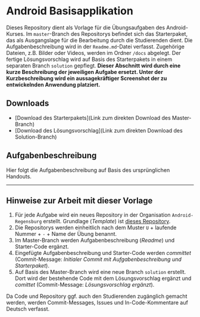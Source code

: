 # Android Basisapplikation

Dieses Repository dient als Vorlage für die Übungsaufgaben des Android-Kurses. Im `master`-Branch des
Repositorys befindet sich das Starterpaket, das als Ausgangslage für die Bearbeitung durch die Studierenden
dient. Die Aufgabenbeschreibung wird in der `Readme.md`-Datei verfasst. Zugehörige Dateien, z.B. Bilder
oder Videos, werden im Ordner `/docs` abgelegt. Der fertige Lösungsvorschlag wird auf Basis des Starterpakets
in einem separaten Branch `solution` gepflegt. **Dieser Abschnitt wird durch eine kurze Beschreibung der
jeweiligen Aufgabe ersetzt. Unter der Kurzbeschreibung wird ein aussagekräftiger Screenshot der zu
entwickelnden Anwendung platziert.**

## Downloads

- [Download des Starterpakets](Link zum direkten Download des Master-Branch)
- [Download des Lösungsvorschlag](Link zum direkten Download des Solution-Branch)

## Aufgabenbeschreibung

Hier folgt die Aufgabenbeschreibung auf Basis des ursprünglichen Handouts.

---

## Hinweise zur Arbeit mit dieser Vorlage

1. Für jede Aufgabe wird ein neues Repository in der Organisation `Android-Regensburg` erstellt. Grundlage (*Template*) ist [dieses Repository](https://github.com/Android-Regensburg/Template-Uebungsaufgaben).
2. Die Repositorys werden einheitlich nach dem Muster `U` + laufende Nummer + `-` + Name der Übung benannt.
3. Im Master-Branch werden Aufgabenbeschreibung (*Readme*) und Starter-Code ergänzt.
4. Eingefügte Aufgabenbeschreibung und Starter-Code werden *committet* (Commit-Message: *Initialer Commit mit Aufgabenbeschreibung und Starterpaket*).
5. Auf Basis des Master-Branch wird eine neue Branch `solution` erstellt. Dort wird der bestehende Code mit dem Lösungsvorschlag ergänzt und *comittet* (Commit-Message: *Lösungsvorschlag ergänzt*).

Da Code und Repository ggf. auch den Studierenden zugänglich gemacht werden, werden Commit-Messages, Issues und In-Code-Kommentare auf Deutsch verfasst.
